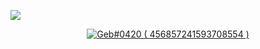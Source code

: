 
<p align="center" ## Me <img src= "https://cdn.discordapp.com/emojis/894175687878017055.png?size=80" alt='stats' width="20px">

![](https://komarev.com/ghpvc/?username=gebwyd&color=4224FF)    

<p align="center">
  <a href="https://discord.com/users/456857241593708554">
     <img src="https://discord.c99.nl/widget/theme-1/456857241593708554.png" alt="Geb#0420 ( 456857241593708554 )"/>
       </a>
</p>
